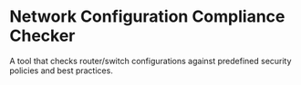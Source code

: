 # Network Configuration Compliance Checker
A tool that checks router/switch configurations against predefined security policies and best practices.
